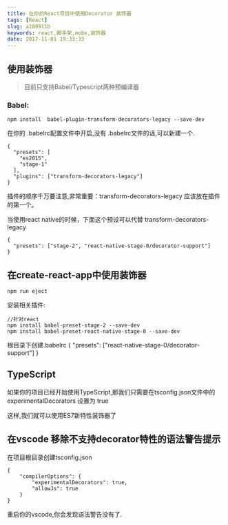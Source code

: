 ```yaml
---
title: 在你的React项目中使用Decorator 装饰器
tags: [React]
slug: a280911b
keywords: react,脚手架,mobx,装饰器
date: 2017-11-01 19:33:33
---
```


## 使用装饰器
> 目前只支持Babel/Typescript两种预编译器

### Babel:
```
npm install  babel-plugin-transform-decorators-legacy --save-dev
```

在你的 .babelrc配置文件中开启,没有 .babelrc文件的话,可以新建一个.
```
{
  "presets": [
    "es2015",
    "stage-1"
  ],
  "plugins": ["transform-decorators-legacy"]
}
```

插件的顺序千万要注意,非常重要：transform-decorators-legacy 应该放在插件的第一个。

当使用react native的时候，下面这个预设可以代替 transform-decorators-legacy

```
{
  "presets": ["stage-2", "react-native-stage-0/decorator-support"]
}
```

## 在create-react-app中使用装饰器

```
npm run eject
```

安装相关插件:
```
//针对react
npm install babel-preset-stage-2 --save-dev
npm install babel-preset-react-native-stage-0 --save-dev
```


根目录下创建.babelrc
{
  "presets": ["react-native-stage-0/decorator-support"]
}

## TypeScript

如果你的项目已经开始使用TypeScript,那我们只需要在tsconfig.json文件中的 experimentalDecorators 设置为 true

这样,我们就可以使用ES7新特性装饰器了


## 在vscode 移除不支持decorator特性的语法警告提示
在项目根目录创建tsconfig.json

```
{
    "compilerOptions": {
        "experimentalDecorators": true,
        "allowJs": true
    }
}
```
重启你的vscode,你会发现语法警告没有了.